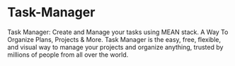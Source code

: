 # Task-Manager
 Task Manager:  Create and Manage your tasks using MEAN stack. A Way To Organize Plans, Projects & More. Task Manager is the easy, free, flexible, and visual way to manage your projects and organize anything, trusted by millions of people from all over the world.

